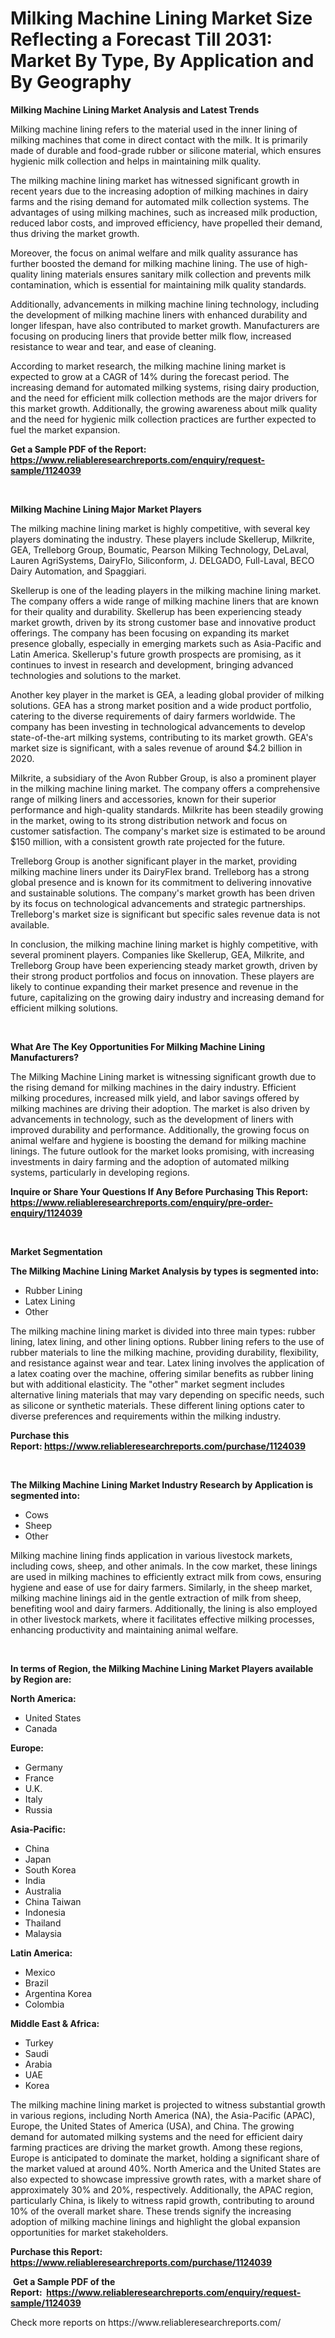 <p><h1>Milking Machine Lining Market Size Reflecting a Forecast Till 2031: Market By Type, By Application and By Geography</h1></p><p><strong>Milking Machine Lining Market Analysis and Latest Trends</strong></p>
<p><p>Milking machine lining refers to the material used in the inner lining of milking machines that come in direct contact with the milk. It is primarily made of durable and food-grade rubber or silicone material, which ensures hygienic milk collection and helps in maintaining milk quality.</p><p>The milking machine lining market has witnessed significant growth in recent years due to the increasing adoption of milking machines in dairy farms and the rising demand for automated milk collection systems. The advantages of using milking machines, such as increased milk production, reduced labor costs, and improved efficiency, have propelled their demand, thus driving the market growth.</p><p>Moreover, the focus on animal welfare and milk quality assurance has further boosted the demand for milking machine lining. The use of high-quality lining materials ensures sanitary milk collection and prevents milk contamination, which is essential for maintaining milk quality standards.</p><p>Additionally, advancements in milking machine lining technology, including the development of milking machine liners with enhanced durability and longer lifespan, have also contributed to market growth. Manufacturers are focusing on producing liners that provide better milk flow, increased resistance to wear and tear, and ease of cleaning.</p><p>According to market research, the milking machine lining market is expected to grow at a CAGR of 14% during the forecast period. The increasing demand for automated milking systems, rising dairy production, and the need for efficient milk collection methods are the major drivers for this market growth. Additionally, the growing awareness about milk quality and the need for hygienic milk collection practices are further expected to fuel the market expansion.</p></p>
<p><strong>Get a Sample PDF of the Report:&nbsp; <a href="https://www.reliableresearchreports.com/enquiry/request-sample/1124039">https://www.reliableresearchreports.com/enquiry/request-sample/1124039</a></strong></p>
<p>&nbsp;</p>
<p><strong>Milking Machine Lining Major Market Players</strong></p>
<p><p>The milking machine lining market is highly competitive, with several key players dominating the industry. These players include Skellerup, Milkrite, GEA, Trelleborg Group, Boumatic, Pearson Milking Technology, DeLaval, Lauren AgriSystems, DairyFlo, Siliconform, J. DELGADO, Full-Laval, BECO Dairy Automation, and Spaggiari.</p><p>Skellerup is one of the leading players in the milking machine lining market. The company offers a wide range of milking machine liners that are known for their quality and durability. Skellerup has been experiencing steady market growth, driven by its strong customer base and innovative product offerings. The company has been focusing on expanding its market presence globally, especially in emerging markets such as Asia-Pacific and Latin America. Skellerup's future growth prospects are promising, as it continues to invest in research and development, bringing advanced technologies and solutions to the market.</p><p>Another key player in the market is GEA, a leading global provider of milking solutions. GEA has a strong market position and a wide product portfolio, catering to the diverse requirements of dairy farmers worldwide. The company has been investing in technological advancements to develop state-of-the-art milking systems, contributing to its market growth. GEA's market size is significant, with a sales revenue of around $4.2 billion in 2020.</p><p>Milkrite, a subsidiary of the Avon Rubber Group, is also a prominent player in the milking machine lining market. The company offers a comprehensive range of milking liners and accessories, known for their superior performance and high-quality standards. Milkrite has been steadily growing in the market, owing to its strong distribution network and focus on customer satisfaction. The company's market size is estimated to be around $150 million, with a consistent growth rate projected for the future.</p><p>Trelleborg Group is another significant player in the market, providing milking machine liners under its DairyFlex brand. Trelleborg has a strong global presence and is known for its commitment to delivering innovative and sustainable solutions. The company's market growth has been driven by its focus on technological advancements and strategic partnerships. Trelleborg's market size is significant but specific sales revenue data is not available.</p><p>In conclusion, the milking machine lining market is highly competitive, with several prominent players. Companies like Skellerup, GEA, Milkrite, and Trelleborg Group have been experiencing steady market growth, driven by their strong product portfolios and focus on innovation. These players are likely to continue expanding their market presence and revenue in the future, capitalizing on the growing dairy industry and increasing demand for efficient milking solutions.</p></p>
<p>&nbsp;</p>
<p><strong>What Are The Key Opportunities For Milking Machine Lining Manufacturers?</strong></p>
<p><p>The Milking Machine Lining market is witnessing significant growth due to the rising demand for milking machines in the dairy industry. Efficient milking procedures, increased milk yield, and labor savings offered by milking machines are driving their adoption. The market is also driven by advancements in technology, such as the development of liners with improved durability and performance. Additionally, the growing focus on animal welfare and hygiene is boosting the demand for milking machine linings. The future outlook for the market looks promising, with increasing investments in dairy farming and the adoption of automated milking systems, particularly in developing regions.</p></p>
<p><strong>Inquire or Share Your Questions If Any Before Purchasing This Report: <a href="https://www.reliableresearchreports.com/enquiry/pre-order-enquiry/1124039">https://www.reliableresearchreports.com/enquiry/pre-order-enquiry/1124039</a></strong></p>
<p>&nbsp;</p>
<p><strong>Market Segmentation</strong></p>
<p><strong>The Milking Machine Lining Market Analysis by types is segmented into:</strong></p>
<p><ul><li>Rubber Lining</li><li>Latex Lining</li><li>Other</li></ul></p>
<p><p>The milking machine lining market is divided into three main types: rubber lining, latex lining, and other lining options. Rubber lining refers to the use of rubber materials to line the milking machine, providing durability, flexibility, and resistance against wear and tear. Latex lining involves the application of a latex coating over the machine, offering similar benefits as rubber lining but with additional elasticity. The "other" market segment includes alternative lining materials that may vary depending on specific needs, such as silicone or synthetic materials. These different lining options cater to diverse preferences and requirements within the milking industry.</p></p>
<p><strong>Purchase this Report:&nbsp;<a href="https://www.reliableresearchreports.com/purchase/1124039">https://www.reliableresearchreports.com/purchase/1124039</a></strong></p>
<p>&nbsp;</p>
<p><strong>The Milking Machine Lining Market Industry Research by Application is segmented into:</strong></p>
<p><ul><li>Cows</li><li>Sheep</li><li>Other</li></ul></p>
<p><p>Milking machine lining finds application in various livestock markets, including cows, sheep, and other animals. In the cow market, these linings are used in milking machines to efficiently extract milk from cows, ensuring hygiene and ease of use for dairy farmers. Similarly, in the sheep market, milking machine linings aid in the gentle extraction of milk from sheep, benefiting wool and dairy farmers. Additionally, the lining is also employed in other livestock markets, where it facilitates effective milking processes, enhancing productivity and maintaining animal welfare.</p></p>
<p>&nbsp;</p>
<p><strong>In terms of Region, the Milking Machine Lining Market Players available by Region are:</strong></p>
<p>
    <p> <strong> North America: </strong>
        <ul>
            <li>United States</li>
            <li>Canada</li>
        </ul>
        </p> 
    <p> <strong> Europe: </strong>
        <ul>
            <li>Germany</li>
            <li>France</li>
            <li>U.K.</li>
            <li>Italy</li>
            <li>Russia</li>
        </ul>
        </p> 
    <p> <strong> Asia-Pacific: </strong>
        <ul>
            <li>China</li>
            <li>Japan</li>
            <li>South Korea</li>
            <li>India</li>
            <li>Australia</li>
            <li>China Taiwan</li>
            <li>Indonesia</li>
            <li>Thailand</li>
            <li>Malaysia</li>
        </ul>
        </p> 
    <p> <strong> Latin America: </strong>
        <ul>
            <li>Mexico</li>
            <li>Brazil</li>
            <li>Argentina Korea</li>
            <li>Colombia</li>
        </ul>
        </p> 
    <p> <strong> Middle East & Africa: </strong>
        <ul>
            <li>Turkey</li>
            <li>Saudi</li>
            <li>Arabia</li>
            <li>UAE</li>
            <li>Korea</li>
        </ul>
    </p>
    </p>
<p><p>The milking machine lining market is projected to witness substantial growth in various regions, including North America (NA), the Asia-Pacific (APAC), Europe, the United States of America (USA), and China. The growing demand for automated milking systems and the need for efficient dairy farming practices are driving the market growth. Among these regions, Europe is anticipated to dominate the market, holding a significant share of the market valued at around 40%. North America and the United States are also expected to showcase impressive growth rates, with a market share of approximately 30% and 20%, respectively. Additionally, the APAC region, particularly China, is likely to witness rapid growth, contributing to around 10% of the overall market share. These trends signify the increasing adoption of milking machine linings and highlight the global expansion opportunities for market stakeholders.</p></p>
<p><strong>Purchase this Report: <a href="https://www.reliableresearchreports.com/purchase/1124039">https://www.reliableresearchreports.com/purchase/1124039</a></strong></p>
<p>&nbsp;<strong>Get a Sample PDF of the Report:&nbsp;&nbsp;<a href="https://www.reliableresearchreports.com/enquiry/request-sample/1124039">https://www.reliableresearchreports.com/enquiry/request-sample/1124039</a></strong></p>
<p><strong></strong></p>
<p>Check more reports on https://www.reliableresearchreports.com/</p>